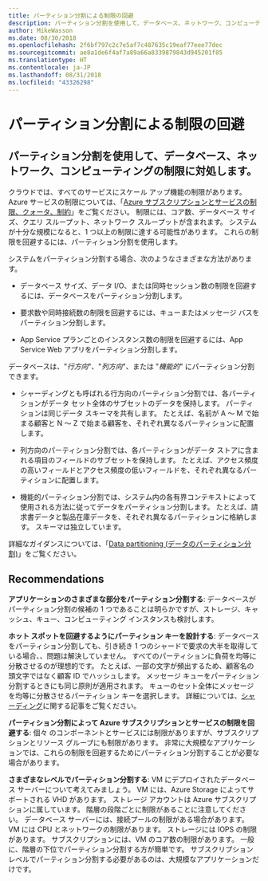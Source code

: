 ```yaml
---
title: パーティション分割による制限の回避
description: パーティション分割を使用して、データベース、ネットワーク、コンピューティングの制限に対処します。
author: MikeWasson
ms.date: 08/30/2018
ms.openlocfilehash: 2f6bf797c2c7e5af7c487635c19eaf77eee77dec
ms.sourcegitcommit: ae8a1de6f4af7a89a66a8339879843d945201f85
ms.translationtype: HT
ms.contentlocale: ja-JP
ms.lasthandoff: 08/31/2018
ms.locfileid: "43326298"
---
```

# <a name="partition-around-limits"></a>パーティション分割による制限の回避

## <a name="use-partitioning-to-work-around-database-network-and-compute-limits"></a>パーティション分割を使用して、データベース、ネットワーク、コンピューティングの制限に対処します。

クラウドでは、すべてのサービスにスケール アップ機能の制限があります。 Azure サービスの制限については、「[Azure サブスクリプションとサービスの制限、クォータ、制約][azure-limits]」をご覧ください。 制限には、コア数、データベース サイズ、クエリ スループット、ネットワーク スループットが含まれます。 システムが十分な規模になると、1 つ以上の制限に達する可能性があります。 これらの制限を回避するには、パーティション分割を使用します。

システムをパーティション分割する場合、次のようなさまざまな方法があります。

- データベース サイズ、データ I/O、または同時セッション数の制限を回避するには、データベースをパーティション分割します。

- 要求数や同時接続数の制限を回避するには、キューまたはメッセージ バスをパーティション分割します。

- App Service プランごとのインスタンス数の制限を回避するには、App Service Web アプリをパーティション分割します。 

データベースは、"*行方向*"、"*列方向*"、または "*機能的*" にパーティション分割できます。

- シャーディングとも呼ばれる行方向のパーティション分割では、各パーティションがデータ セット全体のサブセットのデータを保持します。 パーティションは同じデータ スキーマを共有します。 たとえば、名前が A ～ M で始まる顧客と N ～ Z で始まる顧客を、それぞれ異なるパーティションに配置します。

- 列方向のパーティション分割では、各パーティションがデータ ストアに含まれる項目のフィールドのサブセットを保持します。 たとえば、アクセス頻度の高いフィールドとアクセス頻度の低いフィールドを、それぞれ異なるパーティションに配置します。

- 機能的パーティション分割では、システム内の各有界コンテキストによって使用される方法に従ってデータをパーティション分割します。 たとえば、請求書データと製品在庫データを、それぞれ異なるパーティションに格納します。 スキーマは独立しています。

詳細なガイダンスについては、「[Data partitioning (データのパーティション分割)][data-partitioning-guidance]」をご覧ください。

## <a name="recommendations"></a>Recommendations

**アプリケーションのさまざまな部分をパーティション分割する**:  データベースがパーティション分割の候補の 1 つであることは明らかですが、ストレージ、キャッシュ、キュー、コンピューティング インスタンスも検討します。

**ホット スポットを回避するようにパーティション キーを設計する**:  データベースをパーティション分割しても、引き続き 1 つのシャードで要求の大半を取得している場合、、問題は解決していません。 すべてのパーティションに負荷を均等に分散させるのが理想的です。 たとえば、一部の文字が頻出するため、顧客名の頭文字ではなく顧客 ID でハッシュします。 メッセージ キューをパーティション分割するときにも同じ原則が適用されます。 キューのセット全体にメッセージを均等に分散させるパーティション キーを選択します。 詳細については、[シャーディング][sharding]に関する記事をご覧ください。

**パーティション分割によって Azure サブスクリプションとサービスの制限を回避する**:  個々 のコンポーネントとサービスには制限がありますが、サブスクリプションとリソース グループにも制限があります。 非常に大規模なアプリケーションでは、これらの制限を回避するためにパーティション分割することが必要な場合があります。  

**さまざまなレベルでパーティション分割する**:  VM にデプロイされたデータベース サーバーについて考えてみましょう。 VM には、Azure Storage によってサポートされる VHD があります。 ストレージ アカウントは Azure サブスクリプションに属しています。 階層の段階ごとに制限があることに注意してください。 データベース サーバーには、接続プールの制限がある場合があります。 VM には CPU とネットワークの制限があります。 ストレージには IOPS の制限があります。 サブスクリプションには、VM のコア数の制限があります。 一般に、階層の下位でパーティション分割する方が簡単です。 サブスクリプション レベルでパーティション分割する必要があるのは、大規模なアプリケーションだけです。 

<!-- links -->

[azure-limits]: /azure/azure-subscription-service-limits
[data-partitioning-guidance]: ../../best-practices/data-partitioning.md
[sharding]: ../../patterns/sharding.md

 